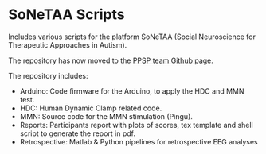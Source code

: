 # SoNeTAA Scripts

Includes various scripts for the platform SoNeTAA (Social Neuroscience for Therapeutic Approaches in Autism).

The repository has now moved to the [PPSP team Github page](https://github.com/ppsp-team/brain-behavior-scripts).

The repository includes:
- Arduino: Code firmware for the Arduino, to apply the HDC and MMN test.
- HDC: Human Dynamic Clamp related code.
- MMN: Source code for the MMN stimulation (Pingu).
- Reports: Participants report with plots of scores, tex template and shell script to generate the report in pdf.
- Retrospective: Matlab & Python pipelines for retrospective EEG analyses
